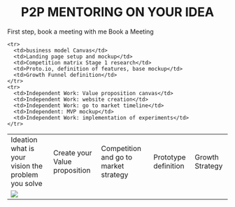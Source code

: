 
<h1><center> P2P MENTORING ON YOUR IDEA</center></h1>

<span class="mediumtext">First step, book a meeting with me</span>
<span class="button">Book a Meeting</span>

<table>
    <tr>
      <td>Ideation what is your vision the problem you solve</td>
      <td>Create your Value proposition</td>
      <td>Competition and go to market strategy </td>
      <td>Prototype definition</td>
      <td>Growth Strategy</td>
    </tr>
     <tr>
      <td colspan="5"><img src="https://edse.eu/wp-content/uploads/2016/07/linegraphmentoring.png"></td>
  	</tr>

    <tr>
      <td>business model Canvas</td>
      <td>Landing page setup and mockup</td>
      <td>Competition matrix Stage 1 research</td>
      <td>Proto.io, definition of features, base mockup</td>
      <td>Growth Funnel definition</td>
    </tr>
    <tr>
      <td>Independent Work: Value proposition canvas</td>
      <td>Independent Work: website creation</td>
      <td>Independent Work: go to market timeline</td>
      <td>Independent: MVP mockup</td>
      <td>Independent Work: implementation of experiments</td>
    </tr>
</table>
